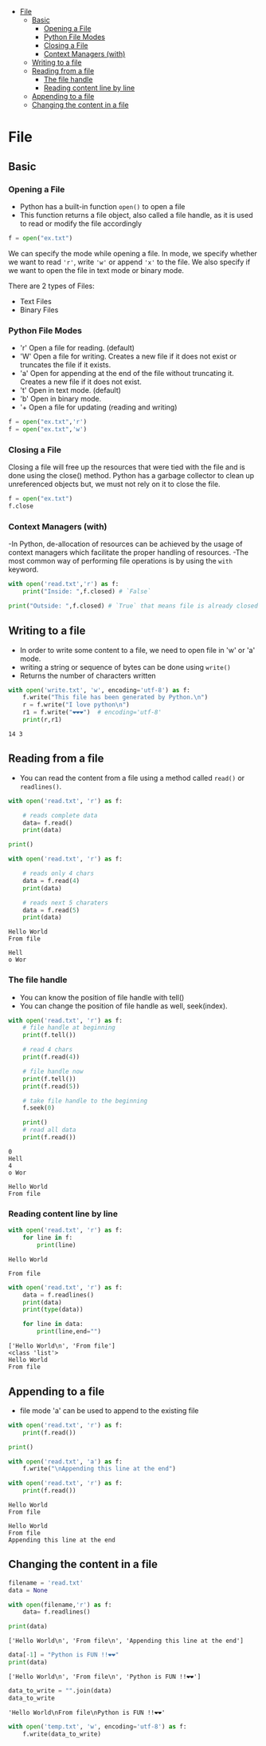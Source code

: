 - [File](#file)
	- [Basic](#basic)
		- [Opening a File](#opening-a-file)
		- [Python File Modes](#python-file-modes)
		- [Closing a File](#closing-a-file)
		- [Context Managers (with)](#context-managers-with)
	- [Writing to a file](#writing-to-a-file)
	- [Reading from a file](#reading-from-a-file)
		- [The file handle](#the-file-handle)
		- [Reading content line by line](#reading-content-line-by-line)
	- [Appending to a file](#appending-to-a-file)
	- [Changing the content in a file](#changing-the-content-in-a-file)

# File

##  Basic

### Opening a File

- Python has a built-in function `open()` to open a file
- This function returns a file object, also called a file handle, as it is used to read or modify the file accordingly

```python
f = open("ex.txt")
```

We can specify the mode while opening a file. In mode, we specify whether we want to read `'r'`, write `'w'` or append `'x'` to the file. We also specify if we want to
open the file in text mode or binary mode.

There are 2 types of Files:

- Text Files
- Binary Files

### Python File Modes

- 'r' Open a file for reading. (default)
- 'W' Open a file for writing. Creates a new file if it does not exist or truncates the file if it exists.
- 'a' Open for appending at the end of the file without truncating it. Creates a new file if it does not exist.
- 't' Open in text mode. (default)
- 'b' Open in binary mode.
- '+ Open a file for updating (reading and writing)

```python
f = open("ex.txt",'r')
f = open("ex.txt",'w')
```

### Closing a File

Closing a file will free up the resources that were tied with the file and is done using the close() method.
Python has a garbage collector to clean up unreferenced objects but, we must not rely on it to close the file.

```python
f = open("ex.txt")
f.close
```

### Context Managers (with)

-In Python, de-allocation of resources can be achieved by the usage of context managers which facilitate the
proper handling of resources.
-The most common way of performing file operations is by using the `with` keyword.


```python
with open('read.txt','r') as f:
	print("Inside: ",f.closed) # `False`

print("Outside: ",f.closed) # `True` that means file is already closed
```


## Writing to a file

- In order to write some content to a file, we need to open file in 'w' or 'a' mode.
- writing a string or sequence of bytes can be done using `write()`
- Returns the number of characters written



```python
with open('write.txt', 'w', encoding='utf-8') as f:
	f.write("This file has been generated by Python.\n")
	r = f.write("I love python\n")
	r1 = f.write("❤❤❤")  # encoding='utf-8'
	print(r,r1)
```

    14 3


## Reading from a file

- You can read the content from a file using a method called `read()` or `readlines()`.


```python
with open('read.txt', 'r') as f:

	# reads complete data
	data= f.read()
	print(data)

print()

with open('read.txt', 'r') as f:

	# reads only 4 chars
	data = f.read(4)
	print(data)

	# reads next 5 charaters
	data = f.read(5)
	print(data)


```

    Hello World
    From file

    Hell
    o Wor


### The file handle

- You can know the position of file handle with tell()
- You can change the position of file handle as well, seek(index).


```python
with open('read.txt', 'r') as f:
	# file handle at beginning
	print(f.tell())

	# read 4 chars
	print(f.read(4))

	# file handle now
	print(f.tell())
	print(f.read(5))

	# take file handle to the beginning
	f.seek(0)

	print()
	# read all data
	print(f.read())

```

    0
    Hell
    4
    o Wor

    Hello World
    From file


### Reading content line by line


```python
with open('read.txt', 'r') as f:
	for line in f:
		print(line)
```

    Hello World

    From file



```python
with open('read.txt', 'r') as f:
	data = f.readlines()
	print(data)
	print(type(data))

	for line in data:
		print(line,end="")

```

    ['Hello World\n', 'From file']
    <class 'list'>
    Hello World
    From file

## Appending to a file

- file mode 'a' can be used to append to the existing file


```python
with open('read.txt', 'r') as f:
	print(f.read())

print()

with open('read.txt', 'a') as f:
	f.write("\nAppending this line at the end")

with open('read.txt', 'r') as f:
	print(f.read())
```

    Hello World
    From file

    Hello World
    From file
    Appending this line at the end


## Changing the content in a file


```python
filename = 'read.txt'
data = None

with open(filename,'r') as f:
	data= f.readlines()

print(data)
```

    ['Hello World\n', 'From file\n', 'Appending this line at the end']



```python
data[-1] = "Python is FUN !!❤❤"
print(data)

```

    ['Hello World\n', 'From file\n', 'Python is FUN !!❤❤']



```python
data_to_write = "".join(data)
data_to_write
```




    'Hello World\nFrom file\nPython is FUN !!❤❤'




```python
with open('temp.txt', 'w', encoding='utf-8') as f:
	f.write(data_to_write)
```
